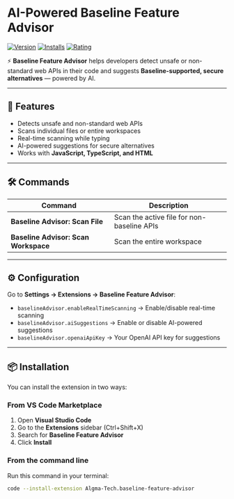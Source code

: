 # AI-Powered Baseline Feature Advisor

[![Version](https://img.shields.io/visual-studio-marketplace/v/Algma-Tech.baseline-feature-advisor)](https://marketplace.visualstudio.com/items?itemName=Algma-Tech.baseline-feature-advisor)
[![Installs](https://img.shields.io/visual-studio-marketplace/i/Algma-Tech.baseline-feature-advisor)](https://marketplace.visualstudio.com/items?itemName=Algma-Tech.baseline-feature-advisor)
[![Rating](https://img.shields.io/visual-studio-marketplace/r/Algma-Tech.baseline-feature-advisor)](https://marketplace.visualstudio.com/items?itemName=Algma-Tech.baseline-feature-advisor)

⚡ **Baseline Feature Advisor** helps developers detect unsafe or non-standard web APIs in their code and suggests **Baseline-supported, secure alternatives** — powered by AI.

---

## 🚀 Features

- Detects unsafe and non-standard web APIs  
- Scans individual files or entire workspaces  
- Real-time scanning while typing  
- AI-powered suggestions for secure alternatives  
- Works with **JavaScript, TypeScript, and HTML**

---

## 🛠️ Commands

| Command | Description |
|---------|-------------|
| **Baseline Advisor: Scan File** | Scan the active file for non-baseline APIs |
| **Baseline Advisor: Scan Workspace** | Scan the entire workspace |

---

## ⚙️ Configuration

Go to **Settings → Extensions → Baseline Feature Advisor**:

- `baselineAdvisor.enableRealTimeScanning` → Enable/disable real-time scanning  
- `baselineAdvisor.aiSuggestions` → Enable or disable AI-powered suggestions  
- `baselineAdvisor.openaiApiKey` → Your OpenAI API key for suggestions  

---

## 📦 Installation

You can install the extension in two ways:

### From VS Code Marketplace
1. Open **Visual Studio Code**  
2. Go to the **Extensions** sidebar (Ctrl+Shift+X)  
3. Search for **Baseline Feature Advisor**  
4. Click **Install**

### From the command line
Run this command in your terminal:
```bash
code --install-extension Algma-Tech.baseline-feature-advisor
